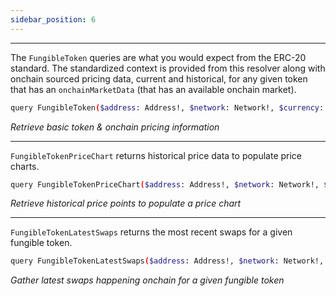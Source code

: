 ```yaml
---
sidebar_position: 6
---
```


---

The `FungibleToken` queries are what you would expect from the ERC-20 standard. The standardized context is provided from this resolver along with onchain sourced pricing data, current and historical, for any given token that has an `onchainMarketData` (that has an available onchain market).



```sh
query FungibleToken($address: Address!, $network: Network!, $currency: Currency)
```

*Retrieve basic token & onchain pricing information*

---


 `FungibleTokenPriceChart` returns historical price data to populate price charts.


```sh
query FungibleTokenPriceChart($address: Address!, $network: Network!, $currency: Currency!, $timeFrame: TimeFrame!)
```

*Retrieve historical price points to populate a price chart*

---

 `FungibleTokenLatestSwaps` returns the most recent swaps for a given fungible token.


```sh
query FungibleTokenLatestSwaps($address: Address!, $network: Network!, $currency: Currency!, $first: Int)
```
*Gather latest swaps happening onchain for a given fungible token*
